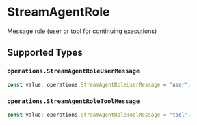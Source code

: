 # StreamAgentRole

Message role (user or tool for continuing executions)


## Supported Types

### `operations.StreamAgentRoleUserMessage`

```typescript
const value: operations.StreamAgentRoleUserMessage = "user";
```

### `operations.StreamAgentRoleToolMessage`

```typescript
const value: operations.StreamAgentRoleToolMessage = "tool";
```

